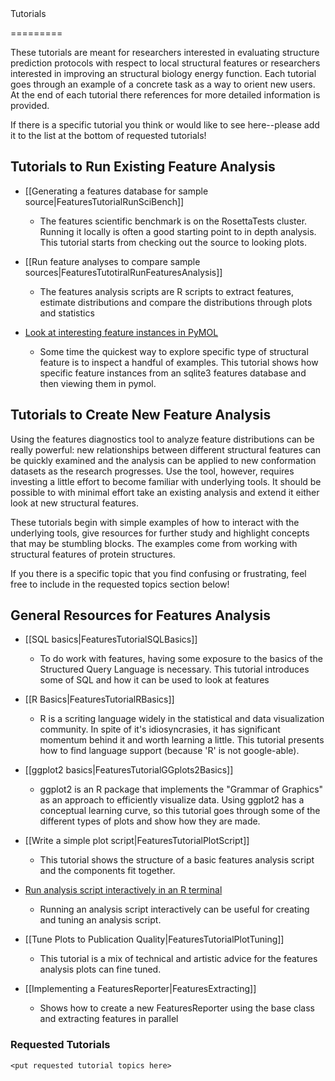 <!-- --- title: Featurestutorials -->Tutorials
=========

These tutorials are meant for researchers interested in evaluating structure prediction protocols with respect to local structural features or researchers interested in improving an structural biology energy function. Each tutorial goes through an example of a concrete task as a way to orient new users. At the end of each tutorial there references for more detailed information is provided.

If there is a specific tutorial you think or would like to see here--please add it to the list at the bottom of requested tutorials!

Tutorials to Run Existing Feature Analysis
------------------------------------------

-   [[Generating a features database for sample source|FeaturesTutorialRunSciBench]]
    -   The features scientific benchmark is on the RosettaTests cluster. Running it locally is often a good starting point to in depth analysis. This tutorial starts from checking out the source to looking plots.

-   [[Run feature analyses to compare sample sources|FeaturesTutotiralRunFeaturesAnalysis]]
    -   The features analysis scripts are R scripts to extract features, estimate distributions and compare the distributions through plots and statistics

-   [Look at interesting feature instances in PyMOL](https://wiki.rosettacommons.org/index.php?title=FeaturesTutorialInspectInstances&action=edit&redlink=1 "FeaturesTutorialInspectInstances (page does not exist)")
    -   Some time the quickest way to explore specific type of structural feature is to inspect a handful of examples. This tutorial shows how specific feature instances from an sqlite3 features database and then viewing them in pymol.

Tutorials to Create New Feature Analysis
----------------------------------------

Using the features diagnostics tool to analyze feature distributions can be really powerful: new relationships between different structural features can be quickly examined and the analysis can be applied to new conformation datasets as the research progresses. Use the tool, however, requires investing a little effort to become familiar with underlying tools. It should be possible to with minimal effort take an existing analysis and extend it either look at new structural features.

These tutorials begin with simple examples of how to interact with the underlying tools, give resources for further study and highlight concepts that may be stumbling blocks. The examples come from working with structural features of protein structures.

If you there is a specific topic that you find confusing or frustrating, feel free to include in the requested topics section below!

General Resources for Features Analysis
---------------------------------------

-   [[SQL basics|FeaturesTutorialSQLBasics]]
    -   To do work with features, having some exposure to the basics of the Structured Query Language is necessary. This tutorial introduces some of SQL and how it can be used to look at features

-   [[R Basics|FeaturesTutorialRBasics]]
    -   R is a scriting language widely in the statistical and data visualization community. In spite of it's idiosyncrasies, it has significant momentum behind it and worth learning a little. This tutorial presents how to find language support (because 'R' is not google-able).

-   [[ggplot2 basics|FeaturesTutorialGGplots2Basics]]
    -   ggplot2 is an R package that implements the "Grammar of Graphics" as an approach to efficiently visualize data. Using ggplot2 has a conceptual learning curve, so this tutorial goes through some of the different types of plots and show how they are made.

-   [[Write a simple plot script|FeaturesTutorialPlotScript]]
    -   This tutorial shows the structure of a basic features analysis script and the components fit together.

-   [Run analysis script interactively in an R terminal](https://wiki.rosettacommons.org/index.php?title=FeaturesTutorialRunningInteractively&action=edit&redlink=1 "FeaturesTutorialRunningInteractively (page does not exist)")
    -   Running an analysis script interactively can be useful for creating and tuning an analysis script.

-   [[Tune Plots to Publication Quality|FeaturesTutorialPlotTuning]]
    -   This tutorial is a mix of technical and artistic advice for the features analysis plots can fine tuned.

-   [[Implementing a FeaturesReporter|FeaturesExtracting]]
    -   Shows how to create a new FeaturesReporter using the base class and extracting features in parallel

### Requested Tutorials

    <put requested tutorial topics here>
